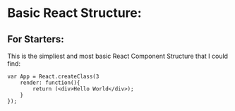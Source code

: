 <h1>Basic React Structure:</h1>

<h2>For Starters:</h2>

This is the simpliest and most basic React Component Structure that I could find:

```
var App = React.createClass(3
    render: function(){
        return (<div>Hello World</div>);
    }
});
```
